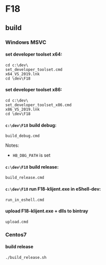 # F18

## build

### Windows MSVC

#### set developer toolset x64:

    cd c:\dev\
    set_developer_toolset.cmd
    x64_VS_2019.lnk
    cd \dev\F18

#### set developer toolset x86:

    cd c:\dev\
    set_developer_toolset_x86.cmd
    x86_VS_2019.lnk
    cd \dev\F18

#### `c:\dev\F18` build debug:

    build_debug.cmd

Notes:
- `HB_DBG_PATH` is set

#### `c:\dev\F18` build release:

    build_release.cmd

#### `c:\dev\F18` run F18-klijent.exe in eShell-dev:

    run_in_eshell.cmd

#### upload F18-klijent.exe + dlls to bintray

    upload.cmd

### Centos7

#### build release

    ./build_release.sh




 
